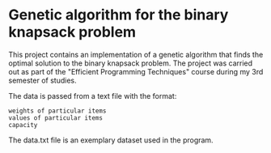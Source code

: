 # Genetic algorithm for the binary knapsack problem
This project contains an implementation of a genetic algorithm that finds the optimal solution to the binary knapsack problem. The project was carried out as part of the "Efficient Programming Techniques" course during my 3rd semester of studies.

The data is passed from a text file with the format:

```
weights of particular items
values of particular items
capacity
```

The data.txt file is an exemplary dataset used in the program.
